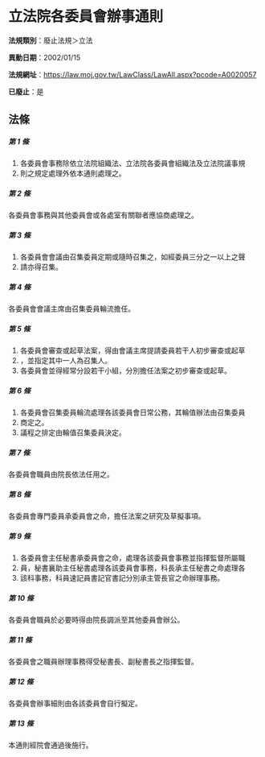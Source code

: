 # 立法院各委員會辦事通則

**法規類別**：廢止法規＞立法

**異動日期**：2002/01/15  

**法規網址**：https://law.moj.gov.tw/LawClass/LawAll.aspx?pcode=A0020057

**已廢止**：是



## 法條
##### 第 1 條
1. 各委員會事務除依立法院組織法、立法院各委員會組織法及立法院議事規
1. 則之規定處理外依本通則處理之。

##### 第 2 條
各委員會事務與其他委員會或各處室有關聯者應協商處理之。

##### 第 3 條
1. 各委員會會議由召集委員定期或隨時召集之，如經委員三分之一以上之聲
1. 請亦得召集。

##### 第 4 條
各委員會會議主席由召集委員輪流擔任。

##### 第 5 條
1. 各委員會審查或起草法案，得由會議主席提請委員若干人初步審查或起草
1. ，並指定其中一人為召集人。
1. 各委員會並得經常分設若干小組，分別擔任法案之初步審查或起草。

##### 第 6 條
1. 各委員會召集委員輪流處理各該委員會日常公務，其輪值辦法由召集委員
1. 商定之。
1. 議程之排定由輪值召集委員決定。

##### 第 7 條
各委員會職員由院長依法任用之。

##### 第 8 條
各委員會專門委員承委員會之命，擔任法案之研究及草擬事項。

##### 第 9 條
1. 各委員會主任秘書承委員會之命，處理各該委員會事務並指揮監督所屬職
1. 員，秘書襄助主任秘書處理各該委員會事務，科長承主任秘書之命處理各
1. 該科事務，科員速記員書記官書記分別承主管長官之命辦理事務。

##### 第 10 條
各委員會職員於必要時得由院長調派至其他委員會辦公。

##### 第 11 條
各委員會之職員辦理事務得受秘書長、副秘書長之指揮監督。

##### 第 12 條
各委員會辦事細則由各該委員會自行擬定。

##### 第 13 條
本通則經院會通過後施行。


